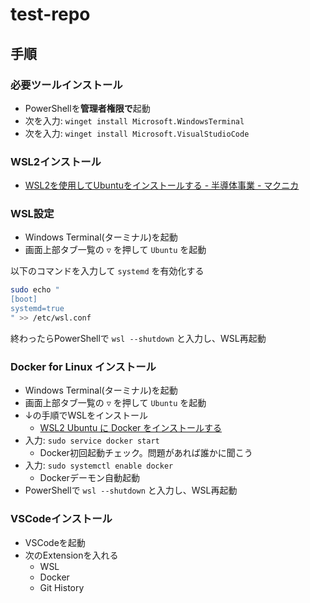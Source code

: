 # test-repo

## 手順

### 必要ツールインストール

- PowerShellを**管理者権限で**起動
- 次を入力: `winget install Microsoft.WindowsTerminal`
- 次を入力: `winget install Microsoft.VisualStudioCode`

### WSL2インストール

- [WSL2を使用してUbuntuをインストールする - 半導体事業 - マクニカ](https://www.macnica.co.jp/business/semiconductor/articles/qualcomm/142363/)

### WSL設定

- Windows Terminal(ターミナル)を起動
- 画面上部タブ一覧の `▽` を押して `Ubuntu` を起動

以下のコマンドを入力して `systemd` を有効化する

```bash
sudo echo "
[boot]
systemd=true
" >> /etc/wsl.conf
```

終わったらPowerShellで `wsl --shutdown` と入力し、WSL再起動

### Docker for Linux インストール

- Windows Terminal(ターミナル)を起動
- 画面上部タブ一覧の `▽` を押して `Ubuntu` を起動
- ↓の手順でWSLをインストール
  - [WSL2 Ubuntu に Docker をインストールする](https://zenn.dev/fehde/articles/ea0e8a0a0a1de4)
- 入力: `sudo service docker start`
  - Docker初回起動チェック。問題があれば誰かに聞こう
- 入力: `sudo systemctl enable docker`
  - Dockerデーモン自動起動
- PowerShellで `wsl --shutdown` と入力し、WSL再起動

### VSCodeインストール

- VSCodeを起動
- 次のExtensionを入れる
  - WSL
  - Docker
  - Git History
